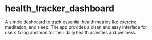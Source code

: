 # health_tracker_dashboard
A simple dashboard to track essential health metrics like exercise, meditation, and sleep. The app provides a clean and easy interface for users to log and monitor their daily health activities and wellness.
